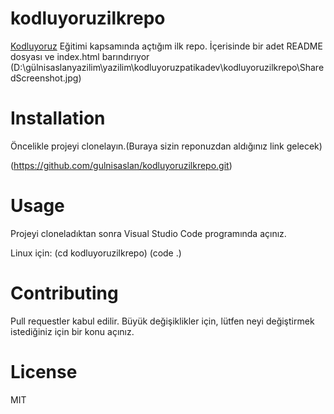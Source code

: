 # kodluyoruzilkrepo

[Kodluyoruz](https://www.kodluyoruz.org/) Eğitimi kapsamında açtığım ilk repo. İçerisinde bir adet README dosyası ve index.html barındırıyor
(D:\gülnisaslanyazilim\yazilim\kodluyoruzpatikadev\kodluyoruzilkrepo\SharedScreenshot.jpg)

# Installation
Öncelikle projeyi clonelayın.(Buraya sizin reponuzdan aldığınız link gelecek)

(https://github.com/gulnisaslan/kodluyoruzilkrepo.git)

# Usage
Projeyi cloneladıktan sonra Visual Studio Code programında açınız.

Linux için:
(cd kodluyoruzilkrepo)
(code .)

# Contributing
Pull requestler kabul edilir. Büyük değişiklikler için, lütfen neyi değiştirmek istediğiniz için bir konu açınız.

# License
 MIT
 






